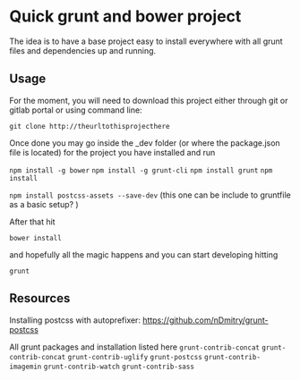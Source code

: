 # Quick grunt and bower project

The idea is to have a base project easy to install everywhere with all grunt files and dependencies up and running.

## Usage

For the moment, you will need to download this project either through git or gitlab portal or using command line: 

`git clone http://theurltothisprojecthere`

Once done you may go inside the _dev folder (or where the package.json file is located) for the project you have installed and run

`npm install -g bower`
`npm install -g grunt-cli`
`npm install grunt`
`npm install`

`npm install postcss-assets --save-dev` (this one can be include to gruntfile as a basic setup? )

After that hit

`bower install`

and hopefully all the magic happens and you can start developing hitting

`grunt`


## Resources

Installing postcss with autoprefixer: https://github.com/nDmitry/grunt-postcss

All grunt packages and installation listed here
`grunt-contrib-concat`
`grunt-contrib-concat`
`grunt-contrib-uglify`
`grunt-postcss`
`grunt-contrib-imagemin`
`grunt-contrib-watch`
`grunt-contrib-sass`
